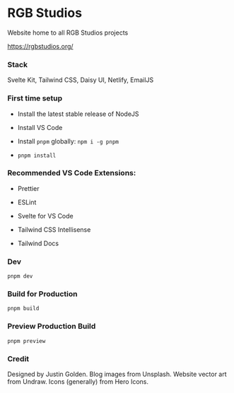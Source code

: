 # RGB Studios

Website home to all RGB Studios projects

https://rgbstudios.org/

### Stack

Svelte Kit, Tailwind CSS, Daisy UI, Netlify, EmailJS

### First time setup

- Install the latest stable release of NodeJS

- Install VS Code

- Install `pnpm` globally: `npm i -g pnpm`

- `pnpm install`

### Recommended VS Code Extensions:

- Prettier

- ESLint

- Svelte for VS Code

- Tailwind CSS Intellisense

- Tailwind Docs

### Dev

`pnpm dev`

### Build for Production

`pnpm build`

### Preview Production Build

`pnpm preview`

### Credit

Designed by Justin Golden.
Blog images from Unsplash.
Website vector art from Undraw.
Icons (generally) from Hero Icons.
